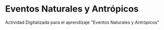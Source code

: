 # Eventos Naturales y Antrópicos
Actividad Digitalizada para el aprendizaje "Eventos Naturales y Antrópicos"
